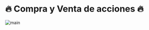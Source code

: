 # :fire: Compra y Venta de acciones :fire: 

![main](https://www.google.com/url?sa=i&url=https%3A%2F%2Fwww.freepik.es%2Fvector-premium%2Fempresarios-grafico-circular-concepto-participacion-beneficios-asociaciones-acciones-empresa-accionistas_10794394.htm&psig=AOvVaw25JandX7gIVjQoU1ge4e_2&ust=1685898319995000&source=images&cd=vfe&ved=0CBEQjRxqFwoTCIC45-XKp_8CFQAAAAAdAAAAABAb)

